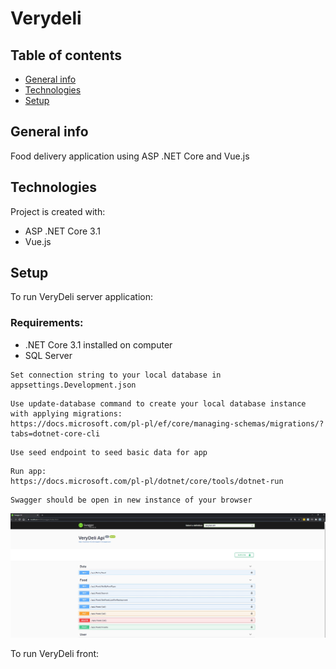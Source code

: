 # Verydeli

<!-- https://github.com/dwyl/repo-badges todo -->

## Table of contents
* [General info](#general-info)
* [Technologies](#technologies)
* [Setup](#setup)

## General info
Food delivery application using ASP .NET Core and Vue.js
	
## Technologies
Project is created with:
* ASP .NET Core 3.1
* Vue.js
	
## Setup

To run VeryDeli server application:

### Requirements:
* .NET Core 3.1 installed on computer
* SQL Server

```
Set connection string to your local database in appsettings.Development.json
```

```
Use update-database command to create your local database instance with applying migrations:
https://docs.microsoft.com/pl-pl/ef/core/managing-schemas/migrations/?tabs=dotnet-core-cli
```

```
Use seed endpoint to seed basic data for app
```

```
Run app:
https://docs.microsoft.com/pl-pl/dotnet/core/tools/dotnet-run
```

```
Swagger should be open in new instance of your browser
```

![Alt text](images/SwaggerView.jpg?raw=true "Swagger")

To run VeryDeli front:
